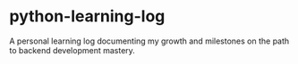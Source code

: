 # python-learning-log
A personal learning log documenting my growth and milestones on the path to backend development mastery.
